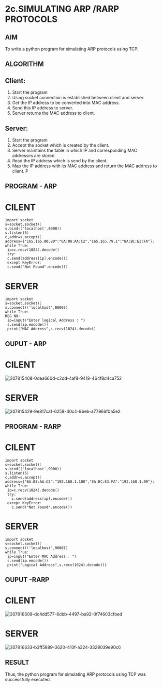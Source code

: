 # 2c.SIMULATING ARP /RARP PROTOCOLS
## AIM
To write a python program for simulating ARP protocols using TCP.
## ALGORITHM
## Client:
1. Start the program
2. Using socket connection is established between client and server.
3. Get the IP address to be converted into MAC address.
4. Send this IP address to server.
5. Server returns the MAC address to client.
## Server:
1. Start the program
2. Accept the socket which is created by the client.
3. Server maintains the table in which IP and corresponding MAC addresses are
stored.
4. Read the IP address which is send by the client.
5. Map the IP address with its MAC address and return the MAC address to client.
P
## PROGRAM - ARP
# CILENT
```
import socket
s=socket.socket()
s.bind(('localhost',8000))
s.listen(5)
c,addr=s.accept()
address={"165.165.80.80":"6A:08:AA:C2","165.165.79.1":"8A:BC:E3:FA"};
while True:
 ip=c.recv(1024).decode()
 try:
 c.send(address[ip].encode())
 except KeyError:
 c.send("Not Found".encode())
```
# SERVER
```
import socket
s=socket.socket()
s.connect(('localhost',8000))
while True:
REG NO:
 ip=input("Enter logical Address : ")
 s.send(ip.encode())
 print("MAC Address",s.recv(1024).decode()
```
## OUPUT - ARP
# CILENT
![307815408-0dea660d-c2dd-4af8-9419-464f8d4ca752](https://github.com/Sudharsanram/2c.ARP_RARP_PROTOCOLS/assets/119393980/17281f94-4515-4373-bc86-5f8ba44a5a0d)

# SERVER
![307815429-9e817ca1-6258-40c4-96eb-a77966f0a5e2](https://github.com/Sudharsanram/2c.ARP_RARP_PROTOCOLS/assets/119393980/ed67fd0d-f020-4f1a-aab5-5163998f826d)

## PROGRAM - RARP
# CILENT
```
import socket
s=socket.socket()
s.bind(('localhost',9000))
s.listen(5)
c,addr=s.accept()
address={"6A:08:AA:C2":"192.168.1.100","8A:BC:E3:FA":"192.168.1.99"};
while True:
 ip=c.recv(1024).decode()
 try:
   c.send(address[ip].encode())
 except KeyError:
   c.send("Not Found".encode())
```
# SERVER
```
import socket
s=socket.socket()
s.connect(('localhost',9000))
while True:
 ip=input("Enter MAC Address : ")
 s.send(ip.encode())
 print("Logical Address",s.recv(1024).decode())
```
## OUPUT -RARP
# CILENT 
![307816609-dc4dd577-6dbb-4497-ba92-0f74603cfbed](https://github.com/Sudharsanram/2c.ARP_RARP_PROTOCOLS/assets/119393980/46b60e1c-1390-4dc2-8a7a-875e19def651)
# SERVER
![307816633-b3ff5889-3620-410f-a324-3328039e90c6](https://github.com/Sudharsanram/2c.ARP_RARP_PROTOCOLS/assets/119393980/1188cc99-ca0c-4445-b41a-067dd756ef5f)
## RESULT
Thus, the python program for simulating ARP protocols using TCP was successfully 
executed.
